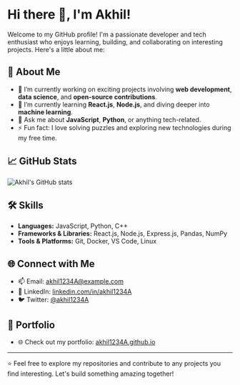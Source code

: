 # Hi there 👋, I'm Akhil!

Welcome to my GitHub profile! I'm a passionate developer and tech enthusiast who enjoys learning, building, and collaborating on interesting projects. Here's a little about me:

## 🚀 About Me
- 🔭 I’m currently working on exciting projects involving **web development**, **data science**, and **open-source contributions**.
- 🌱 I’m currently learning **React.js**, **Node.js**, and diving deeper into **machine learning**.
- 💬 Ask me about **JavaScript**, **Python**, or anything tech-related.
- ⚡ Fun fact: I love solving puzzles and exploring new technologies during my free time.

## 📈 GitHub Stats
![Akhil's GitHub stats](https://github-readme-stats.vercel.app/api?username=akhil1234A&show_icons=true&theme=radical)

## 🛠️ Skills
- **Languages:** JavaScript, Python, C++
- **Frameworks & Libraries:** React.js, Node.js, Express.js, Pandas, NumPy
- **Tools & Platforms:** Git, Docker, VS Code, Linux

## 🌐 Connect with Me
- 📫 Email: [akhil1234A@example.com](mailto:akhil1234A@example.com)
- 💼 LinkedIn: [linkedin.com/in/akhil1234A](https://www.linkedin.com/in/akhil1234A/)
- 🐦 Twitter: [@akhil1234A](https://twitter.com/akhil1234A)

## 📂 Portfolio
- 🌐 Check out my portfolio: [akhil1234A.github.io](https://akhil1234A.github.io)

---

⭐️ Feel free to explore my repositories and contribute to any projects you find interesting. Let's build something amazing together!
